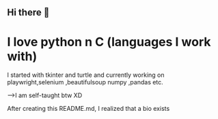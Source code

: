 ## Hi there 👋
# I love python n C (languages I work with)
I started with tkinter and turtle and currently working on playwright,selenium ,beautifulsoup numpy ,pandas etc.

-->I am self-taught btw XD

After creating this README.md, I realized that a bio exists

